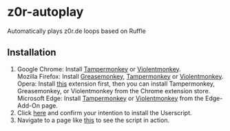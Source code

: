 # z0r-autoplay
Automatically plays z0r.de loops based on Ruffle

## Installation
1. Google Chrome: Install [Tampermonkey](https://chrome.google.com/webstore/detail/tampermonkey/dhdgffkkebhmkfjojejmpbldmpobfkfo) or [Violentmonkey](https://chrome.google.com/webstore/detail/violentmonkey/jinjaccalgkegednnccohejagnlnfdag).  
Mozilla Firefox: Install [Greasemonkey](https://addons.mozilla.org/en-US/firefox/addon/greasemonkey/), [Tampermonkey](https://addons.mozilla.org/en-US/firefox/addon/tampermonkey/) or [Violentmonkey](https://addons.mozilla.org/en-US/firefox/addon/violentmonkey/).  
Opera: Install [this](https://addons.opera.com/en/extensions/details/install-chrome-extensions/) extension first, then you can install Tampermonkey, Greasemonkey, or Violentmonkey from the Chrome extension store.
Microsoft Edge: Install [Tampermonkey](https://microsoftedge.microsoft.com/addons/detail/tampermonkey/iikmkjmpaadaobahmlepeloendndfphd) or [Violentmonkey](https://microsoftedge.microsoft.com/addons/detail/violentmonkey/eeagobfjdenkkddmbclomhiblgggliao) from the Edge-Add-On page.
2. Click [here](https://raw.githubusercontent.com/z0r-tools/z0r-autoplay/master/z0r-autoplay.user.js) and confirm your intention to install the Userscript.
3. Navigate to a page like [this](https://z0r.de/24?ruffle) to see the script in action.
